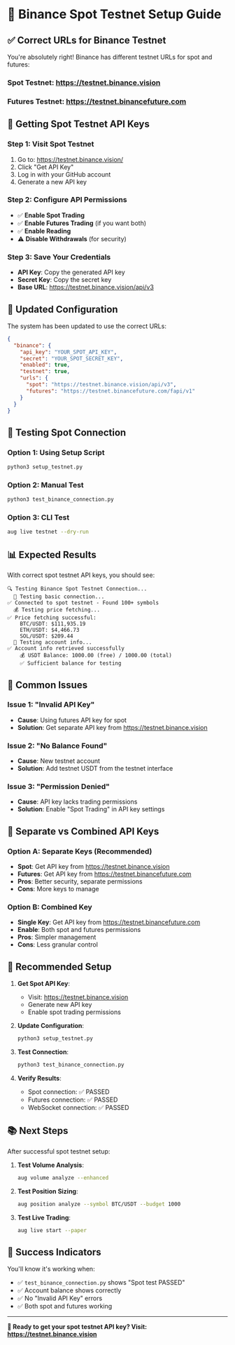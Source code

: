 # 🔧 Binance Spot Testnet Setup Guide

## ✅ **Correct URLs for Binance Testnet**

You're absolutely right! Binance has different testnet URLs for spot and futures:

### **Spot Testnet**: https://testnet.binance.vision
### **Futures Testnet**: https://testnet.binancefuture.com

## 🔑 **Getting Spot Testnet API Keys**

### **Step 1: Visit Spot Testnet**
1. Go to: https://testnet.binance.vision/
2. Click "Get API Key"
3. Log in with your GitHub account
4. Generate a new API key

### **Step 2: Configure API Permissions**
- ✅ **Enable Spot Trading**
- ✅ **Enable Futures Trading** (if you want both)
- ✅ **Enable Reading**
- ⚠️ **Disable Withdrawals** (for security)

### **Step 3: Save Your Credentials**
- **API Key**: Copy the generated API key
- **Secret Key**: Copy the secret key
- **Base URL**: https://testnet.binance.vision/api/v3

## 🔧 **Updated Configuration**

The system has been updated to use the correct URLs:

```json
{
  "binance": {
    "api_key": "YOUR_SPOT_API_KEY",
    "secret": "YOUR_SPOT_SECRET_KEY",
    "enabled": true,
    "testnet": true,
    "urls": {
      "spot": "https://testnet.binance.vision/api/v3",
      "futures": "https://testnet.binancefuture.com/fapi/v1"
    }
  }
}
```

## 🧪 **Testing Spot Connection**

### **Option 1: Using Setup Script**
```bash
python3 setup_testnet.py
```

### **Option 2: Manual Test**
```bash
python3 test_binance_connection.py
```

### **Option 3: CLI Test**
```bash
aug live testnet --dry-run
```

## 📊 **Expected Results**

With correct spot testnet API keys, you should see:

```
🔍 Testing Binance Spot Testnet Connection...
  📡 Testing basic connection...
✅ Connected to spot testnet - Found 100+ symbols
  💰 Testing price fetching...
✅ Price fetching successful:
    BTC/USDT: $111,935.19
    ETH/USDT: $4,466.73
    SOL/USDT: $209.44
  👤 Testing account info...
✅ Account info retrieved successfully
    💰 USDT Balance: 1000.00 (free) / 1000.00 (total)
    ✅ Sufficient balance for testing
```

## 🚨 **Common Issues**

### **Issue 1: "Invalid API Key"**
- **Cause**: Using futures API key for spot
- **Solution**: Get separate API key from https://testnet.binance.vision

### **Issue 2: "No Balance Found"**
- **Cause**: New testnet account
- **Solution**: Add testnet USDT from the testnet interface

### **Issue 3: "Permission Denied"**
- **Cause**: API key lacks trading permissions
- **Solution**: Enable "Spot Trading" in API key settings

## 🔄 **Separate vs Combined API Keys**

### **Option A: Separate Keys (Recommended)**
- **Spot**: Get API key from https://testnet.binance.vision
- **Futures**: Get API key from https://testnet.binancefuture.com
- **Pros**: Better security, separate permissions
- **Cons**: More keys to manage

### **Option B: Combined Key**
- **Single Key**: Get API key from https://testnet.binancefuture.com
- **Enable**: Both spot and futures permissions
- **Pros**: Simpler management
- **Cons**: Less granular control

## 🎯 **Recommended Setup**

1. **Get Spot API Key**:
   - Visit: https://testnet.binance.vision
   - Generate new API key
   - Enable spot trading permissions

2. **Update Configuration**:
   ```bash
   python3 setup_testnet.py
   ```

3. **Test Connection**:
   ```bash
   python3 test_binance_connection.py
   ```

4. **Verify Results**:
   - Spot connection: ✅ PASSED
   - Futures connection: ✅ PASSED
   - WebSocket connection: ✅ PASSED

## 📚 **Next Steps**

After successful spot testnet setup:

1. **Test Volume Analysis**:
   ```bash
   aug volume analyze --enhanced
   ```

2. **Test Position Sizing**:
   ```bash
   aug position analyze --symbol BTC/USDT --budget 1000
   ```

3. **Test Live Trading**:
   ```bash
   aug live start --paper
   ```

## 🎉 **Success Indicators**

You'll know it's working when:

- ✅ `test_binance_connection.py` shows "Spot test PASSED"
- ✅ Account balance shows correctly
- ✅ No "Invalid API Key" errors
- ✅ Both spot and futures working

---

**🎯 Ready to get your spot testnet API key? Visit: https://testnet.binance.vision**
